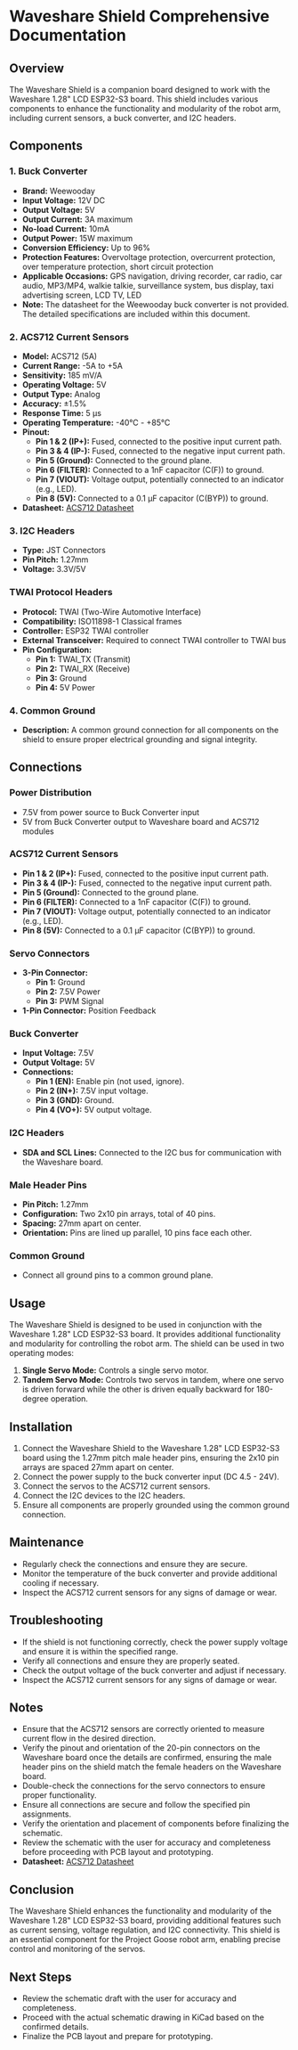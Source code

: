 # Waveshare Shield Comprehensive Documentation

## Overview
The Waveshare Shield is a companion board designed to work with the Waveshare 1.28" LCD ESP32-S3 board. This shield includes various components to enhance the functionality and modularity of the robot arm, including current sensors, a buck converter, and I2C headers.

## Components

### 1. Buck Converter
- **Brand:** Weewooday
- **Input Voltage:** 12V DC
- **Output Voltage:** 5V
- **Output Current:** 3A maximum
- **No-load Current:** 10mA
- **Output Power:** 15W maximum
- **Conversion Efficiency:** Up to 96%
- **Protection Features:** Overvoltage protection, overcurrent protection, over temperature protection, short circuit protection
- **Applicable Occasions:** GPS navigation, driving recorder, car radio, car audio, MP3/MP4, walkie talkie, surveillance system, bus display, taxi advertising screen, LCD TV, LED
- **Note:** The datasheet for the Weewooday buck converter is not provided. The detailed specifications are included within this document.

### 2. ACS712 Current Sensors
- **Model:** ACS712 (5A)
- **Current Range:** -5A to +5A
- **Sensitivity:** 185 mV/A
- **Operating Voltage:** 5V
- **Output Type:** Analog
- **Accuracy:** ±1.5%
- **Response Time:** 5 µs
- **Operating Temperature:** -40℃ - +85℃
- **Pinout:**
  - **Pin 1 & 2 (IP+):** Fused, connected to the positive input current path.
  - **Pin 3 & 4 (IP-):** Fused, connected to the negative input current path.
  - **Pin 5 (Ground):** Connected to the ground plane.
  - **Pin 6 (FILTER):** Connected to a 1nF capacitor (C(F)) to ground.
  - **Pin 7 (VIOUT):** Voltage output, potentially connected to an indicator (e.g., LED).
  - **Pin 8 (5V):** Connected to a 0.1 μF capacitor (C(BYP)) to ground.
- **Datasheet:** [ACS712 Datasheet](./spec_sheets/ACS712_datasheet.pdf)

### 3. I2C Headers
- **Type:** JST Connectors
- **Pin Pitch:** 1.27mm
- **Voltage:** 3.3V/5V

### TWAI Protocol Headers
- **Protocol:** TWAI (Two-Wire Automotive Interface)
- **Compatibility:** ISO11898-1 Classical frames
- **Controller:** ESP32 TWAI controller
- **External Transceiver:** Required to connect TWAI controller to TWAI bus
- **Pin Configuration:**
  - **Pin 1:** TWAI_TX (Transmit)
  - **Pin 2:** TWAI_RX (Receive)
  - **Pin 3:** Ground
  - **Pin 4:** 5V Power

### 4. Common Ground
- **Description:** A common ground connection for all components on the shield to ensure proper electrical grounding and signal integrity.

## Connections

### Power Distribution
- 7.5V from power source to Buck Converter input
- 5V from Buck Converter output to Waveshare board and ACS712 modules

### ACS712 Current Sensors
- **Pin 1 & 2 (IP+):** Fused, connected to the positive input current path.
- **Pin 3 & 4 (IP-):** Fused, connected to the negative input current path.
- **Pin 5 (Ground):** Connected to the ground plane.
- **Pin 6 (FILTER):** Connected to a 1nF capacitor (C(F)) to ground.
- **Pin 7 (VIOUT):** Voltage output, potentially connected to an indicator (e.g., LED).
- **Pin 8 (5V):** Connected to a 0.1 μF capacitor (C(BYP)) to ground.

### Servo Connectors
- **3-Pin Connector:**
  - **Pin 1:** Ground
  - **Pin 2:** 7.5V Power
  - **Pin 3:** PWM Signal
- **1-Pin Connector:** Position Feedback

### Buck Converter
- **Input Voltage:** 7.5V
- **Output Voltage:** 5V
- **Connections:**
  - **Pin 1 (EN):** Enable pin (not used, ignore).
  - **Pin 2 (IN+):** 7.5V input voltage.
  - **Pin 3 (GND):** Ground.
  - **Pin 4 (VO+):** 5V output voltage.

### I2C Headers
- **SDA and SCL Lines:** Connected to the I2C bus for communication with the Waveshare board.

### Male Header Pins
- **Pin Pitch:** 1.27mm
- **Configuration:** Two 2x10 pin arrays, total of 40 pins.
- **Spacing:** 27mm apart on center.
- **Orientation:** Pins are lined up parallel, 10 pins face each other.

### Common Ground
- Connect all ground pins to a common ground plane.

## Usage
The Waveshare Shield is designed to be used in conjunction with the Waveshare 1.28" LCD ESP32-S3 board. It provides additional functionality and modularity for controlling the robot arm. The shield can be used in two operating modes:
1. **Single Servo Mode:** Controls a single servo motor.
2. **Tandem Servo Mode:** Controls two servos in tandem, where one servo is driven forward while the other is driven equally backward for 180-degree operation.

## Installation
1. Connect the Waveshare Shield to the Waveshare 1.28" LCD ESP32-S3 board using the 1.27mm pitch male header pins, ensuring the 2x10 pin arrays are spaced 27mm apart on center.
2. Connect the power supply to the buck converter input (DC 4.5 - 24V).
3. Connect the servos to the ACS712 current sensors.
4. Connect the I2C devices to the I2C headers.
5. Ensure all components are properly grounded using the common ground connection.

## Maintenance
- Regularly check the connections and ensure they are secure.
- Monitor the temperature of the buck converter and provide additional cooling if necessary.
- Inspect the ACS712 current sensors for any signs of damage or wear.

## Troubleshooting
- If the shield is not functioning correctly, check the power supply voltage and ensure it is within the specified range.
- Verify all connections and ensure they are properly seated.
- Check the output voltage of the buck converter and adjust if necessary.
- Inspect the ACS712 current sensors for any signs of damage or wear.

## Notes
- Ensure that the ACS712 sensors are correctly oriented to measure current flow in the desired direction.
- Verify the pinout and orientation of the 20-pin connectors on the Waveshare board once the details are confirmed, ensuring the male header pins on the shield match the female headers on the Waveshare board.
- Double-check the connections for the servo connectors to ensure proper functionality.
- Ensure all connections are secure and follow the specified pin assignments.
- Verify the orientation and placement of components before finalizing the schematic.
- Review the schematic with the user for accuracy and completeness before proceeding with PCB layout and prototyping.
- **Datasheet:** [ACS712 Datasheet](./spec_sheets/ACS712_datasheet.pdf)

## Conclusion
The Waveshare Shield enhances the functionality and modularity of the Waveshare 1.28" LCD ESP32-S3 board, providing additional features such as current sensing, voltage regulation, and I2C connectivity. This shield is an essential component for the Project Goose robot arm, enabling precise control and monitoring of the servos.

## Next Steps
- Review the schematic draft with the user for accuracy and completeness.
- Proceed with the actual schematic drawing in KiCad based on the confirmed details.
- Finalize the PCB layout and prepare for prototyping.
